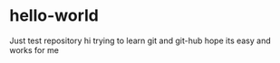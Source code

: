 # hello-world
Just test repository
 hi trying to learn git and git-hub
 hope its easy and works for me 
